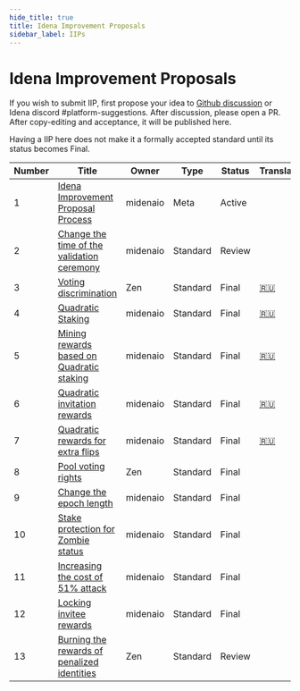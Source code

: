 ```yaml
---
hide_title: true
title: Idena Improvement Proposals
sidebar_label: IIPs
---
```


# Idena Improvement Proposals

If you wish to submit IIP, first propose your idea to [Github discussion](https://github.com/idena-network/idena-docs/discussions) or Idena discord #platform-suggestions.
After discussion, please open a PR. After copy-editing and acceptance, it will be published here.

Having a IIP here does not make it a formally accepted standard until its status becomes Final.

| Number | Title                                                           | Owner    | Type     | Status | Translations                                |
| ------ | --------------------------------------------------------------- | -------- | -------- | ------ | ------------------------------------------- |
| 1      | [Idena Improvement Proposal Process](/docs/iip/iip-1)           | midenaio | Meta     | Active |                                             |
| 2      | [Change the time of the validation ceremony](/docs/iip/iip-2)   | midenaio | Standard | Review |                                             |
| 3      | [Voting discrimination](/docs/iip/iip-3)                        | Zen      | Standard | Final  | [🇷🇺](https://medium.com/idena/babf31b65994) |
| 4      | [Quadratic Staking](/docs/iip/iip-4)                            | midenaio | Standard | Final  | [🇷🇺](https://medium.com/idena/b7fd7e8b46e5) |
| 5      | [Mining rewards based on Quadratic staking](/docs/iip/iip-5)    | midenaio | Standard | Final  | [🇷🇺](https://medium.com/idena/fd46e720304)  |
| 6      | [Quadratic invitation rewards](/docs/iip/iip-6)                 | midenaio | Standard | Final  | [🇷🇺](https://medium.com/idena/651ade00fcc)  |
| 7      | [Quadratic rewards for extra flips](/docs/iip/iip-7)            | midenaio | Standard | Final  | [🇷🇺](https://medium.com/idena/64561375cd64) |
| 8      | [Pool voting rights](/docs/iip/iip-8)                           | Zen      | Standard | Final  |                                             |
| 9      | [Change the epoch length](/docs/iip/iip-9)                      | midenaio | Standard | Final  |                                             |
| 10     | [Stake protection for Zombie status](/docs/iip/iip-10)          | midenaio | Standard | Final  |                                             |
| 11     | [Increasing the cost of 51% attack](/docs/iip/iip-11)           | midenaio | Standard | Final  |                                             |
| 12     | [Locking invitee rewards](/docs/iip/iip-12)                     | midenaio | Standard | Final  |                                             |
| 13     | [Burning the rewards of penalized identities](/docs/iip/iip-13) | Zen      | Standard | Review |                                             |
